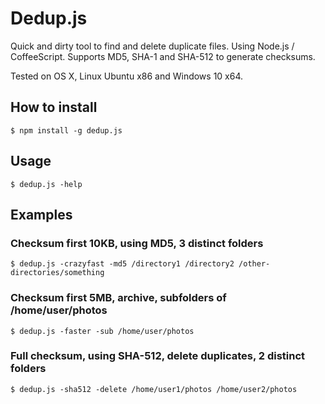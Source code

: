 # Dedup.js

Quick and dirty tool to find and delete duplicate files. Using Node.js / CoffeeScript. Supports MD5, SHA-1 and SHA-512 to generate checksums.

Tested on OS X, Linux Ubuntu x86 and Windows 10 x64.

## How to install

    $ npm install -g dedup.js

## Usage

    $ dedup.js -help

## Examples

### Checksum first 10KB, using MD5, 3 distinct folders

    $ dedup.js -crazyfast -md5 /directory1 /directory2 /other-directories/something

### Checksum first 5MB, archive, subfolders of /home/user/photos

    $ dedup.js -faster -sub /home/user/photos

### Full checksum, using SHA-512, delete duplicates, 2 distinct folders

    $ dedup.js -sha512 -delete /home/user1/photos /home/user2/photos
